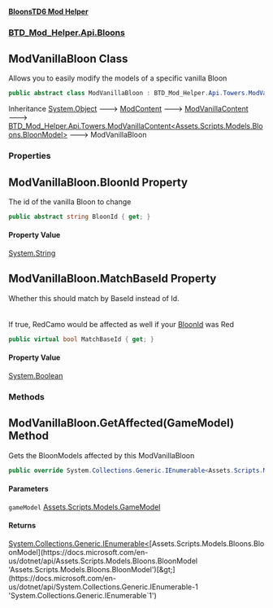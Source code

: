 #### [BloonsTD6 Mod Helper](README.md 'README')
### [BTD_Mod_Helper.Api.Bloons](README.md#BTD_Mod_Helper.Api.Bloons 'BTD_Mod_Helper.Api.Bloons')

## ModVanillaBloon Class

Allows you to easily modify the models of a specific vanilla Bloon

```csharp
public abstract class ModVanillaBloon : BTD_Mod_Helper.Api.Towers.ModVanillaContent<Assets.Scripts.Models.Bloons.BloonModel>
```

Inheritance [System.Object](https://docs.microsoft.com/en-us/dotnet/api/System.Object 'System.Object') &#129106; [ModContent](BTD_Mod_Helper.Api.ModContent.md 'BTD_Mod_Helper.Api.ModContent') &#129106; [ModVanillaContent](BTD_Mod_Helper.Api.Towers.ModVanillaContent.md 'BTD_Mod_Helper.Api.Towers.ModVanillaContent') &#129106; [BTD_Mod_Helper.Api.Towers.ModVanillaContent&lt;](BTD_Mod_Helper.Api.Towers.ModVanillaContent_T_.md 'BTD_Mod_Helper.Api.Towers.ModVanillaContent<T>')[Assets.Scripts.Models.Bloons.BloonModel](https://docs.microsoft.com/en-us/dotnet/api/Assets.Scripts.Models.Bloons.BloonModel 'Assets.Scripts.Models.Bloons.BloonModel')[&gt;](BTD_Mod_Helper.Api.Towers.ModVanillaContent_T_.md 'BTD_Mod_Helper.Api.Towers.ModVanillaContent<T>') &#129106; ModVanillaBloon
### Properties

<a name='BTD_Mod_Helper.Api.Bloons.ModVanillaBloon.BloonId'></a>

## ModVanillaBloon.BloonId Property

The id of the vanilla Bloon to change

```csharp
public abstract string BloonId { get; }
```

#### Property Value
[System.String](https://docs.microsoft.com/en-us/dotnet/api/System.String 'System.String')

<a name='BTD_Mod_Helper.Api.Bloons.ModVanillaBloon.MatchBaseId'></a>

## ModVanillaBloon.MatchBaseId Property

Whether this should match by BaseId instead of Id.  
<br/>  
If true, RedCamo would be affected as well if your [BloonId](BTD_Mod_Helper.Api.Bloons.ModVanillaBloon.md#BTD_Mod_Helper.Api.Bloons.ModVanillaBloon.BloonId 'BTD_Mod_Helper.Api.Bloons.ModVanillaBloon.BloonId') was Red

```csharp
public virtual bool MatchBaseId { get; }
```

#### Property Value
[System.Boolean](https://docs.microsoft.com/en-us/dotnet/api/System.Boolean 'System.Boolean')
### Methods

<a name='BTD_Mod_Helper.Api.Bloons.ModVanillaBloon.GetAffected(Assets.Scripts.Models.GameModel)'></a>

## ModVanillaBloon.GetAffected(GameModel) Method

Gets the BloonModels affected by this ModVanillaBloon

```csharp
public override System.Collections.Generic.IEnumerable<Assets.Scripts.Models.Bloons.BloonModel> GetAffected(Assets.Scripts.Models.GameModel gameModel);
```
#### Parameters

<a name='BTD_Mod_Helper.Api.Bloons.ModVanillaBloon.GetAffected(Assets.Scripts.Models.GameModel).gameModel'></a>

`gameModel` [Assets.Scripts.Models.GameModel](https://docs.microsoft.com/en-us/dotnet/api/Assets.Scripts.Models.GameModel 'Assets.Scripts.Models.GameModel')

#### Returns
[System.Collections.Generic.IEnumerable&lt;](https://docs.microsoft.com/en-us/dotnet/api/System.Collections.Generic.IEnumerable-1 'System.Collections.Generic.IEnumerable`1')[Assets.Scripts.Models.Bloons.BloonModel](https://docs.microsoft.com/en-us/dotnet/api/Assets.Scripts.Models.Bloons.BloonModel 'Assets.Scripts.Models.Bloons.BloonModel')[&gt;](https://docs.microsoft.com/en-us/dotnet/api/System.Collections.Generic.IEnumerable-1 'System.Collections.Generic.IEnumerable`1')